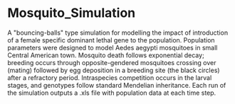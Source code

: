 Mosquito_Simulation
===================

A "bouncing-balls" type simulation for modelling the impact of introduction of a female specific dominant lethal gene to the population. Population parameters were designed to model Aedes aegypti mosquitoes in small Central American town. Mosquito death follows exponential decay; breeding occurs through opposite-gendered mosquitoes crossing over (mating) followed by egg deposition in a breeding site (the black circles) after a refractory period. Intraspecies competition occurs in the larval stages, and genotypes follow standard Mendelian inheritance. Each run of the simulation outputs a .xls file with population data at each time step.
